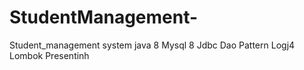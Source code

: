 # StudentManagement-
Student_management system
java 8
Mysql 8
Jdbc Dao Pattern
Logj4
Lombok
Presentinh
